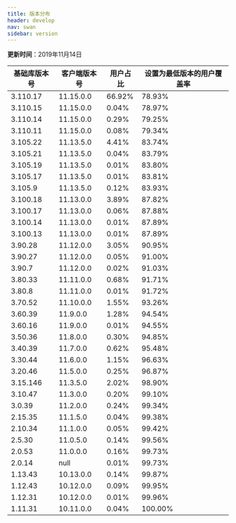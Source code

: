 ```yaml
---
title: 版本分布
header: develop
nav: swan
sidebar: version
---
```

**更新时间**：2019年11月14日

|基础库版本号|客户端版本号|用户占比|设置为最低版本的用户覆盖率|
|---|---|---|---|
|3.110.17|11.15.0.0|66.92%|78.93%|
|3.110.15|11.15.0.0|0.04%|78.97%|
|3.110.14|11.15.0.0|0.29%|79.25%|
|3.110.11|11.15.0.0|0.08%|79.34%|
|3.105.22|11.13.5.0|4.41%|83.74%|
|3.105.21|11.13.5.0|0.04%|83.79%|
|3.105.19|11.13.5.0|0.01%|83.80%|
|3.105.17|11.13.5.0|0.01%|83.81%|
|3.105.9|11.13.5.0|0.12%|83.93%|
|3.100.18|11.13.0.0|3.89%|87.82%|
|3.100.17|11.13.0.0|0.06%|87.88%|
|3.100.14|11.13.0.0|0.01%|87.89%|
|3.100.13|11.13.0.0|0.01%|87.89%|
|3.90.28|11.12.0.0|3.05%|90.95%|
|3.90.27|11.12.0.0|0.05%|91.00%|
|3.90.7|11.12.0.0|0.02%|91.03%|
|3.80.33|11.11.0.0|0.68%|91.71%|
|3.80.8|11.11.0.0|0.01%|91.72%|
|3.70.52|11.10.0.0|1.55%|93.26%|
|3.60.39|11.9.0.0|1.28%|94.54%|
|3.60.16|11.9.0.0|0.01%|94.55%|
|3.50.36|11.8.0.0|0.30%|94.85%|
|3.40.39|11.7.0.0|0.62%|95.48%|
|3.30.44|11.6.0.0|1.15%|96.63%|
|3.20.46|11.5.0.0|0.25%|96.87%|
|3.15.146|11.3.5.0|2.02%|98.90%|
|3.10.47|11.3.0.0|0.20%|99.10%|
|3.0.39|11.2.0.0|0.24%|99.34%|
|2.15.35|11.1.5.0|0.04%|99.38%|
|2.10.34|11.1.0.0|0.05%|99.42%|
|2.5.30|11.0.5.0|0.14%|99.56%|
|2.0.53|11.0.0.0|0.16%|99.73%|
|2.0.14|null|0.01%|99.73%|
|1.13.43|10.13.0.0|0.14%|99.87%|
|1.12.43|10.12.0.0|0.09%|99.95%|
|1.12.31|10.12.0.0|0.01%|99.96%|
|1.11.31|10.11.0.0|0.04%|100.00%|